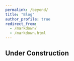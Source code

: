 ```yaml
---
permalink: /beyond/
title: "Blog"
author_profile: true
redirect_from: 
  - /markdown/
  - /markdown.html
---
```


## Under Construction


